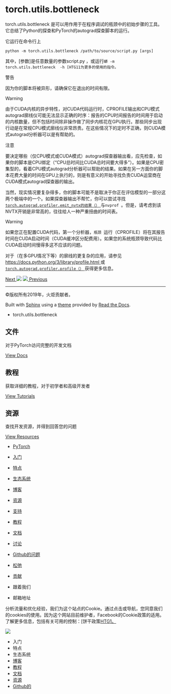 # torch.utils.bottleneck

torch.utils.bottleneck
是可以用作用于在程序调试的瓶颈中的初始步骤的工具。它总结了Python的探查和PyTorch的autograd探查脚本的运行。

它运行在命令行上

    
    
    python -m torch.utils.bottleneck /path/to/source/script.py [args]
    

其中，[参数]是任意数量的参数script.py ，或运行`蟒 -m  torch.utils.bottleneck  -h
[HTG11为更多的使用的指令。`

警告

因为你的脚本将被异形，请确保它在退出的时间有限。

Warning

由于CUDA内核的异步特性，对CUDA代码运行时，CPROFILE输出和CPU模式autograd廓线仪可能无法显示正确的时序：报告的CPU时间报告的时间用于启动的内核数量，但不包括时间除非操作做了同步内核花在GPU执行。那些同步出现行动是在常规CPU模式廓线仪非常昂贵。在这些情况下的定时不正确，则CUDA模式autograd分析器可以是有帮助的。

注意

要决定哪些（仅CPU模式或CUDA模式）autograd探查器输出看，应先检查，如果你的脚本是CPU绑定（“CPU总时间比CUDA总时间要大得多”）。如果是CPU密集型的，看着CPU模式autograd分析器可以帮助的结果。如果在另一方面你的脚本花费大量的时间在GPU上执行的，则是有意义的开始寻找负责CUDA运营商在CUDA模式autograd探查器的输出。

当然，现实情况要复杂得多，你的脚本可能不是取决于你正在评估模型的一部分这两个极端中的一个。如果探查器输出不帮忙，你可以尝试寻找[ `
torch.autograd.profiler.emit_nvtx的结果（） `
](autograd.html#torch.autograd.profiler.emit_nvtx
"torch.autograd.profiler.emit_nvtx")与`nvprof
`。但是，请考虑到该NVTX开销是非常高的，往往给人一种严重扭曲的时间表。

Warning

如果您正在配置CUDA代码，第一个分析器，`瓶颈
`运行（CPROFILE）将在其报告时间在CUDA启动时间（CUDA缓冲区分配费用）。如果您的系统瓶颈导致代码比CUDA启动时间慢得多这不应该的问题。

对于（在多GPU情况下等）的廓线的更复杂的应用，请参见[ https://docs.python.org/3/library/profile.html
](https://docs.python.org/3/library/profile.html)或[ `
torch.autograd.profiler.profile（） `
](autograd.html#torch.autograd.profiler.profile
"torch.autograd.profiler.profile")获得更多信息。

[Next ![](_static/images/chevron-right-orange.svg)](checkpoint.html
"torch.utils.checkpoint") [![](_static/images/chevron-right-orange.svg)
Previous](random.html "torch.random")

* * *

©版权所有2019年，火炬贡献者。

Built with [Sphinx](http://sphinx-doc.org/) using a
[theme](https://github.com/rtfd/sphinx_rtd_theme) provided by [Read the
Docs](https://readthedocs.org).

  * torch.utils.bottleneck 

## 文件

对于PyTorch访问完整的开发文档

[View Docs](https://pytorch.org/docs/stable/index.html)

## 教程

获取详细的教程，对于初学者和高级开发者

[View Tutorials](https://pytorch.org/tutorials)

## 资源

查找开发资源，并得到回答您的问题

[View Resources](https://pytorch.org/resources)

[](https://pytorch.org/)

  * [ PyTorch ](https://pytorch.org/)
  * [入门](https://pytorch.org/get-started)
  * [特点](https://pytorch.org/features)
  * [生态系统](https://pytorch.org/ecosystem)
  * [博客](https://pytorch.org/blog/)
  * [资源](https://pytorch.org/resources)

  * [支持](https://pytorch.org/support)
  * [教程](https://pytorch.org/tutorials)
  * [文档](https://pytorch.org/docs/stable/index.html)
  * [讨论](https://discuss.pytorch.org)
  * [ Github的问题](https://github.com/pytorch/pytorch/issues)
  * [松弛](https://pytorch.slack.com)
  * [贡献](https://github.com/pytorch/pytorch/blob/master/CONTRIBUTING.md)

  * 跟着我们
  * 邮箱地址

[](https://www.facebook.com/pytorch) [](https://twitter.com/pytorch)

分析流量和优化经验，我们为这个站点的Cookie。通过点击或导航，您同意我们的cookies的使用。因为这个网站目前维护者，Facebook的Cookie政策的适用。了解更多信息，包括有关可用的控制：[饼干政策[HTG1。](https://www.facebook.com/policies/cookies/)

![](_static/images/pytorch-x.svg)

[](https://pytorch.org/)

  * 入门
  * 特点
  * 生态系统
  * [博客](https://pytorch.org/blog/)
  * [教程](https://pytorch.org/tutorials)
  * [文档](https://pytorch.org/docs/stable/index.html)
  * [资源](https://pytorch.org/resources)
  * [ Github的](https://github.com/pytorch/pytorch)

